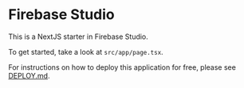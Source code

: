 # Firebase Studio

This is a NextJS starter in Firebase Studio.

To get started, take a look at `src/app/page.tsx`.

For instructions on how to deploy this application for free, please see [DEPLOY.md](DEPLOY.md).
